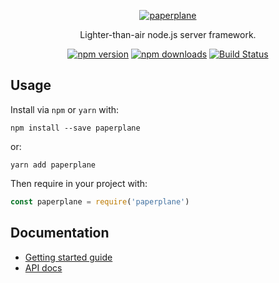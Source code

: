 <p align="center">
  <a href="#"><img src="https://cloud.githubusercontent.com/assets/888052/22172037/543e7f10-df6b-11e6-8ab8-8a1e679dd27e.png" alt="paperplane" style="max-width:100%;"></a>
</p>
<p align="center">
  Lighter-than-air node.js server framework.
</p>
<p align="center">
  <a href="https://www.npmjs.com/package/paperplane"><img src="https://img.shields.io/npm/v/paperplane.svg?colorB=007ec6" alt="npm version" style="max-width:100%;"></a> <a href="https://www.npmjs.com/package/paperplane"><img src="https://img.shields.io/npm/dm/paperplane.svg" alt="npm downloads" style="max-width:100%;"></a> <a href="https://travis-ci.org/articulate/paperplane"><img src="https://travis-ci.org/articulate/paperplane.svg?branch=master" alt="Build Status" style="max-width:100%;"></a>
</p>

## Usage

Install via `npm` or `yarn` with:

    npm install --save paperplane

or:

    yarn add paperplane

Then require in your project with:

```js
const paperplane = require('paperplane')
```

## Documentation

- [Getting started guide](https://github.com/articulate/paperplane/blob/master/docs/getting-started.md)
- [API docs](https://github.com/articulate/paperplane/blob/master/docs/API.md)
